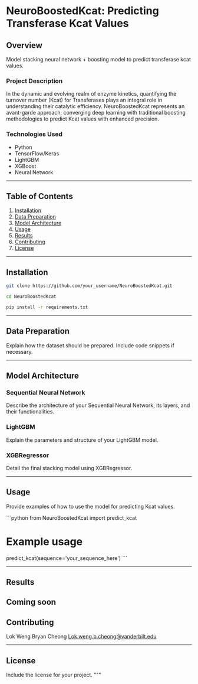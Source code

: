 # NeuroBoostedKcat: Predicting Transferase Kcat Values

## Overview
Model stacking neural network + boosting model to predict transferase kcat values.

### Project Description
In the dynamic and evolving realm of enzyme kinetics, quantifying the turnover number (Kcat) for Transferases plays an integral role in understanding their catalytic efficiency. NeuroBoostedKcat represents an avant-garde approach, converging deep learning with traditional boosting methodologies to predict Kcat values with enhanced precision.

### Technologies Used
- Python
- TensorFlow/Keras
- LightGBM
- XGBoost
- Neural Network

---

## Table of Contents
1. [Installation](#installation)
2. [Data Preparation](#data-preparation)
3. [Model Architecture](#model-architecture)
4. [Usage](#usage)
5. [Results](#results)
6. [Contributing](#contributing)
7. [License](#license)

---

## Installation

```bash
git clone https://github.com/your_username/NeuroBoostedKcat.git
```

```bash
cd NeuroBoostedKcat
```

```bash
pip install -r requirements.txt
```


---

## Data Preparation

Explain how the dataset should be prepared. Include code snippets if necessary.

---

## Model Architecture

### Sequential Neural Network

Describe the architecture of your Sequential Neural Network, its layers, and their functionalities.

### LightGBM

Explain the parameters and structure of your LightGBM model.

### XGBRegressor

Detail the final stacking model using XGBRegressor.

---

## Usage

Provide examples of how to use the model for predicting Kcat values.

\`\`\`python
from NeuroBoostedKcat import predict_kcat

# Example usage
predict_kcat(sequence='your_sequence_here')
\`\`\`

---

## Results

Coming soon
---

## Contributing

Lok Weng Bryan Cheong
Lok.weng.b.cheong@vanderbilt.edu

---

## License

Include the license for your project.
"""
